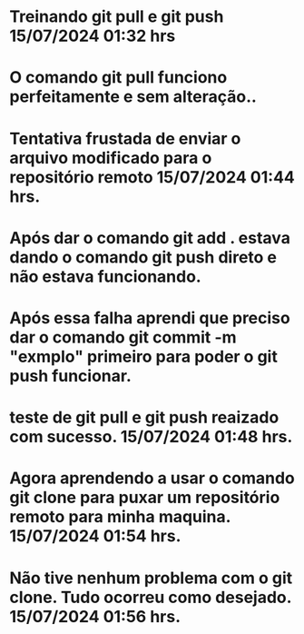 # Treinando git pull e git push 15/07/2024 01:32 hrs

# O comando git pull funciono perfeitamente e sem alteração..

# Tentativa frustada de enviar o arquivo modificado para o repositório remoto 15/07/2024 01:44 hrs.

# Após dar o comando git add . estava dando o comando git push direto e não estava funcionando.

# Após essa falha aprendi que preciso dar o comando git commit -m "exmplo" primeiro para poder o git push funcionar.

# teste de git pull e git push reaizado com sucesso. 15/07/2024 01:48 hrs.

# Agora aprendendo a usar o comando git clone para puxar um repositório remoto para minha maquina. 15/07/2024 01:54 hrs.

# Não tive nenhum problema com o git clone. Tudo ocorreu como desejado. 15/07/2024 01:56 hrs.
